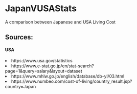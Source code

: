 # JapanVUSAStats
A comparison between Japanese and USA Living Cost

<h2>Sources:</h1>
    <h4>USA</h4>
        <li>https://www.usa.gov/statistics</li>
    <h4<Japan</h4>
        <li>https://www.e-stat.go.jp/en/stat-search?page=1&query=salary&layout=dataset</li>
        <li>https://www.mhlw.go.jp/english/database/db-yl/03.html</li>
        <li>https://www.numbeo.com/cost-of-living/country_result.jsp?country=Japan</li>





